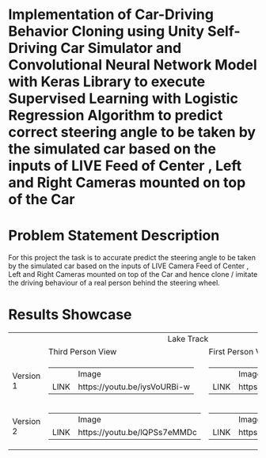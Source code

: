# Implementation of Car-Driving Behavior Cloning using Unity Self-Driving Car Simulator and Convolutional Neural Network Model with Keras Library to execute Supervised Learning with Logistic Regression Algorithm to predict correct steering angle to be taken by the simulated car based on the inputs of LIVE Feed of Center , Left and Right Cameras mounted on top of the Car 

# Problem Statement Description
For this project the task is to accurate predict the steering angle to be taken by the simulated car based on the inputs of LIVE Camera Feed of Center , Left and Right Cameras mounted on top of the Car and hence clone / imitate the driving behaviour of a real person behind the steering wheel.

# Results Showcase
<table>
  <tr>
    <td colspan="3" align="center">Lake Track</td>
  </tr>
  <tr>
    <td> </td>
    <td>Third Person View</td>
    <td>First Person View</td>
  </tr>
  <tr>
    <td>Version 1</td>
    <td><table><tr><td></td><td>Image</td></tr><tr><td>LINK</td><td>https://youtu.be/iysVoURBi-w</td></tr></table></td>
    <td><table><tr><td></td><td>Image</td></tr><tr><td>LINK</td><td>https://youtu.be/OOWMpntXZdo</td></tr></table></td>
  </tr>
  <tr>
    <td>Version 2</td>
    <td><table><tr><td></td><td>Image</td></tr><tr><td>LINK</td><td>https://youtu.be/lQPSs7eMMDc</td></tr></table></td>
    <td><table><tr><td></td><td>Image</td></tr><tr><td>LINK</td><td>https://youtu.be/boSpQ0HSPIQ</td></tr></table></td>
  </tr>
</table>
